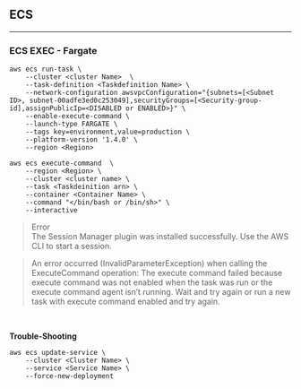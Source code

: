 ## ECS
---
### ECS EXEC - Fargate
```shell
aws ecs run-task \
    --cluster <cluster Name>  \
    --task-definition <Taskdefinition Name> \
    --network-configuration awsvpcConfiguration="{subnets=[<Subnet ID>, subnet-00adfe3ed0c253049],securityGroups=[<Security-group-id],assignPublicIp=<DISABLED or ENABLED>}" \
    --enable-execute-command \
    --launch-type FARGATE \
    --tags key=environment,value=production \
    --platform-version '1.4.0' \
    --region <Region>
```

```shell
aws ecs execute-command  \
    --region <Region> \
    --cluster <cluster name> \
    --task <Taskdeinition arn> \
    --container <Container Name> \
    --command "</bin/bash or /bin/sh>" \
    --interactive
```

> Error <br>
The Session Manager plugin was installed successfully. Use the AWS CLI to start a session. <br>

> An error occurred (InvalidParameterException) when calling the ExecuteCommand operation: The execute command failed because execute command was not enabled when the task was run or the execute command agent isn’t running. Wait and try again or run a new task with execute command enabled and try again.

<br>

**Trouble-Shooting**
```shell
aws ecs update-service \
    --cluster <Cluster Name> \
    --service <Service Name> \
    --force-new-deployment
```